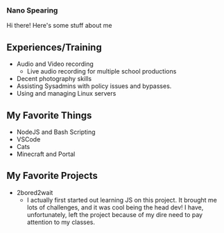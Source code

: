 ### Nano Spearing

Hi there! Here's some stuff about me

## Experiences/Training

- Audio and Video recording
  - Live audio recording for multiple school productions
- Decent photography skills
- Assisting Sysadmins with policy issues and bypasses.
- Using and managing Linux servers

## My Favorite Things

- NodeJS and Bash Scripting
- VSCode
- Cats
- Minecraft and Portal

## My Favorite Projects

- 2bored2wait
  - I actually first started out learning JS on this project. It brought me lots of challenges, and it was cool being the head dev! I have, unfortunately, left the project because of my dire need to pay attention to my classes.


